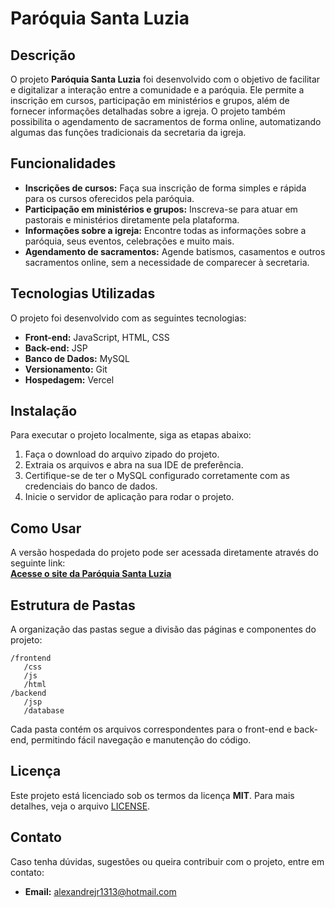 # Paróquia Santa Luzia

## Descrição  

O projeto **Paróquia Santa Luzia** foi desenvolvido com o objetivo de facilitar e digitalizar a interação entre a comunidade e a paróquia. Ele permite a inscrição em cursos, participação em ministérios e grupos, além de fornecer informações detalhadas sobre a igreja. O projeto também possibilita o agendamento de sacramentos de forma online, automatizando algumas das funções tradicionais da secretaria da igreja.

## Funcionalidades

- **Inscrições de cursos:** Faça sua inscrição de forma simples e rápida para os cursos oferecidos pela paróquia.
- **Participação em ministérios e grupos:** Inscreva-se para atuar em pastorais e ministérios diretamente pela plataforma.
- **Informações sobre a igreja:** Encontre todas as informações sobre a paróquia, seus eventos, celebrações e muito mais.
- **Agendamento de sacramentos:** Agende batismos, casamentos e outros sacramentos online, sem a necessidade de comparecer à secretaria.

## Tecnologias Utilizadas

O projeto foi desenvolvido com as seguintes tecnologias:

- **Front-end:** JavaScript, HTML, CSS
- **Back-end:** JSP
- **Banco de Dados:** MySQL
- **Versionamento:** Git
- **Hospedagem:** Vercel

## Instalação

Para executar o projeto localmente, siga as etapas abaixo:

1. Faça o download do arquivo zipado do projeto.
2. Extraia os arquivos e abra na sua IDE de preferência.
3. Certifique-se de ter o MySQL configurado corretamente com as credenciais do banco de dados.
4. Inicie o servidor de aplicação para rodar o projeto.

## Como Usar

A versão hospedada do projeto pode ser acessada diretamente através do seguinte link:  
**[Acesse o site da Paróquia Santa Luzia]((https://paroquiasantaluzia.vercel.app/))**

## Estrutura de Pastas

A organização das pastas segue a divisão das páginas e componentes do projeto:

```
/frontend
   /css
   /js
   /html
/backend
   /jsp
   /database
```

Cada pasta contém os arquivos correspondentes para o front-end e back-end, permitindo fácil navegação e manutenção do código.

## Licença

Este projeto está licenciado sob os termos da licença **MIT**. Para mais detalhes, veja o arquivo [LICENSE](LICENSE).

## Contato

Caso tenha dúvidas, sugestões ou queira contribuir com o projeto, entre em contato:

- **Email:** alexandrejr1313@hotmail.com
